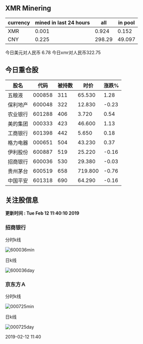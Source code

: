 ## XMR Minering

|currency|mined in last 24 hours|all|in pool|
|---|---|---|---|
|XMR|0.001|0.924|0.152|
|CNY|0.225|298.29|49.097|

今日美元对人民币 6.78	今日xmr对人民币322.75


## 今日重仓股 

|股名|代码|被持数|时价|涨跌%|
|---|---|---|---|---|
|五粮液|000858|311|65.530|1.28|
|保利地产|600048|322|12.830|-0.23|
|农业银行|601288|406|3.720|0.54|
|美的集团|000333|423|46.600|1.13|
|工商银行|601398|442|5.650|0.18|
|格力电器|000651|504|43.230|0.37|
|伊利股份|600887|519|25.220|-0.16|
|招商银行|600036|530|29.380|-0.03|
|贵州茅台|600519|658|719.800|-0.76|
|中国平安|601318|690|64.290|-0.16|

## 关注股信息
**更新时间 : Tue Feb 12 11:40:10 2019**
### 招商银行 
分时k线

![600036min](http://image.sinajs.cn/newchart/min/n/sh600036.gif)

日k线

![600036day](http://image.sinajs.cn/newchart/daily/n/sh600036.gif)

### 京东方Ａ 
分时k线

![000725min](http://image.sinajs.cn/newchart/min/n/sz000725.gif)

日k线

![000725day](http://image.sinajs.cn/newchart/daily/n/sz000725.gif)

2019-02-12 11:40